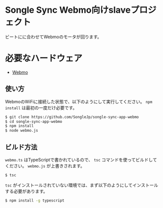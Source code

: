 # Songle Sync Webmo向けslaveプロジェクト

ビートにに合わせてWebmoのモータが回ります。

# 必要なハードウェア

- [Webmo](http://webmo.io/)

## 使い方

WebmoのWiFiに接続した状態で、以下のようにして実行してください。 `npm install` は最初の一度だけ必要です。

```sh
$ git clone https://github.com/SongleJp/songle-sync-app-webmo
$ cd songle-sync-app-webmo
$ npm install
$ node webmo.js
```

## ビルド方法

`webmo.ts` はTypeScriptで書かれているので、 `tsc` コマンドを使ってビルドしてください。 `webmo.js` が上書きされます。

```sh
$ tsc
```

`tsc` がインストールされていない環境では、まず以下のようにしてインストールする必要があります。

```sh
$ npm install -g typescript
```

